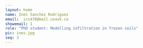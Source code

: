 ```yaml
---
layout: home
name: Ines Sanchez Rodriguez
email:  ics478@mail.usask.ca
showemail: 1    
role: "PhD student: Modelling infiltration in frozen soils"
pic: ines.jpg
seq: 3
---
```




